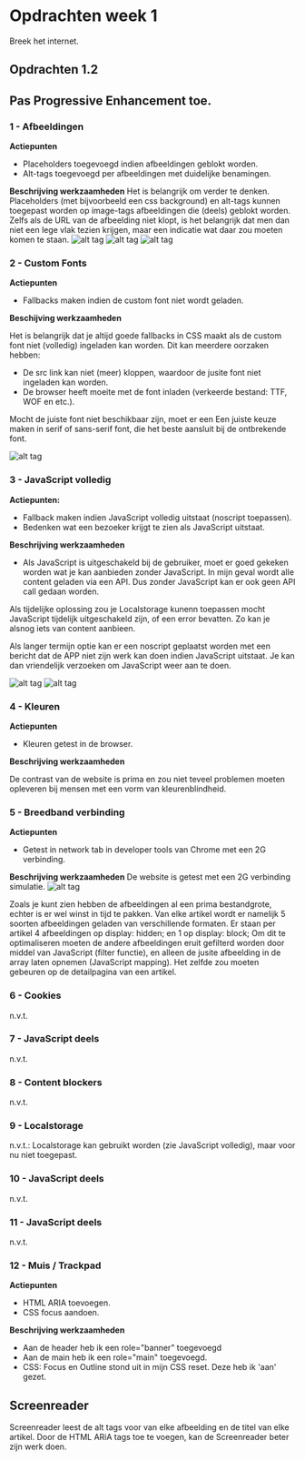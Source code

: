 # Opdrachten week 1
Breek het internet. 

## Opdrachten 1.2 

## Pas Progressive Enhancement toe.

### 1 - Afbeeldingen
**Actiepunten**
- Placeholders toegevoegd indien afbeeldingen geblokt worden.
- Alt-tags toegevoegd per afbeeldingen met duidelijke benamingen.

**Beschrijving werkzaamheden**
Het is belangrijk om verder te denken. Placeholders (met bijvoorbeeld een css background) en alt-tags kunnen toegepast worden op image-tags afbeeldingen die (deels) geblokt worden. Zelfs als de URL van de afbeelding niet klopt, is het belangrijk dat men dan niet een lege vlak tezien krijgen, maar een indicatie wat daar zou moeten komen te staan.
![alt tag](https://raw.githubusercontent.com/sennykalidien/EW/master/browser-technologies/images/alt-tag_thimbnail.png)
![alt tag](https://raw.githubusercontent.com/sennykalidien/EW/master/browser-technologies/images/alt-tag_loader.png)
![alt tag](https://raw.githubusercontent.com/sennykalidien/EW/master/browser-technologies/images/image-placeholder.png)

### 2 - Custom Fonts
**Actiepunten**
- Fallbacks maken indien de custom font niet wordt geladen.

**Beschijving werkzaamheden**

Het is belangrijk dat je altijd goede fallbacks in CSS maakt als de custom font niet (volledig) ingeladen kan worden. Dit kan meerdere oorzaken hebben:
- De src link kan niet (meer) kloppen, waardoor de jusite font niet ingeladen kan worden.
- De browser heeft moeite met de font inladen (verkeerde bestand: TTF, WOF en etc.).

Mocht de juiste font niet beschikbaar zijn, moet er een Een juiste keuze maken in serif of sans-serif font, die het beste aansluit bij de ontbrekende font. 

![alt tag](https://raw.githubusercontent.com/sennykalidien/EW/master/browser-technologies/images/custom-fonts_fallback.png)


### 3 - JavaScript volledig
**Actiepunten:** 
-  Fallback maken indien JavaScript volledig uitstaat (noscript toepassen).
-  Bedenken wat een bezoeker krijgt te zien als JavaScript uitstaat.

**Beschrijving werkzaamheden**

- Als JavaScript is uitgeschakeld bij de gebruiker, moet er goed gekeken worden wat je kan aanbieden zonder JavaScript. In mijn geval wordt alle content geladen via een API. Dus zonder JavaScript kan er ook geen API call gedaan worden. 

Als tijdelijke oplossing zou je Localstorage kunenn toepassen mocht JavaScript tijdelijk uitgeschakeld zijn, of een error bevatten. Zo kan je alsnog iets van content aanbieen.

Als langer termijn optie kan er een noscript geplaatst worden met een bericht dat de APP niet zijn werk kan doen indien JavaScript uitstaat. Je kan dan vriendelijk verzoeken om JavaScript weer aan te doen.

![alt tag](https://raw.githubusercontent.com/sennykalidien/EW/master/browser-technologies/images/noscript.png)
![alt tag](https://raw.githubusercontent.com/sennykalidien/EW/master/browser-technologies/images/no-javascript.png)

### 4 - Kleuren
**Actiepunten**
- Kleuren getest in de browser.

**Beschrijving werkzaamheden**

De contrast van de website is prima en zou niet teveel problemen moeten opleveren bij mensen met een vorm van kleurenblindheid.

### 5 - Breedband verbinding
**Actiepunten**
- Getest in network tab in developer tools van Chrome met een 2G verbinding.

**Beschrijving werkzaamheden**
De website is getest met een 2G verbinding simulatie. 
![alt tag](https://raw.githubusercontent.com/sennykalidien/EW/master/browser-technologies/images/network-tab.png)

Zoals je kunt zien hebben de afbeeldingen al een prima bestandgrote, echter is er wel winst in tijd te pakken. Van elke artikel wordt er namelijk 5 soorten afbeeldingen geladen van verschillende formaten. Er staan per artikel 4 afbeeldingen op display: hidden; en 1 op display: block; Om dit te optimaliseren moeten de andere afbeeldingen eruit gefilterd worden door middel van JavaScript (filter functie), en alleen de jusite afbeelding in de array laten opnemen (JavaScript mapping). Het zelfde zou moeten gebeuren op de detailpagina van een artikel.

### 6 - Cookies
n.v.t.

### 7 - JavaScript deels
n.v.t.

### 8 - Content blockers
n.v.t.

### 9 - Localstorage
n.v.t.: Localstorage kan gebruikt worden (zie JavaScript volledig), maar voor nu niet toegepast.

### 10 - JavaScript deels
n.v.t.

### 11 - JavaScript deels
n.v.t.

### 12 - Muis / Trackpad
**Actiepunten**
- HTML ARIA toevoegen.
- CSS focus aandoen.

**Beschrijving werkzaamheden**

- Aan de header heb ik een role="banner" toegevoegd
- Aan de main heb ik een role="main" toegevoegd.
- CSS: Focus en Outline stond uit in mijn CSS reset. Deze heb ik 'aan' gezet. 

## Screenreader
Screenreader leest de alt tags voor van elke afbeelding en de titel van elke artikel. Door de HTML ARiA tags toe te voegen, kan de Screenreader beter zijn werk doen.

